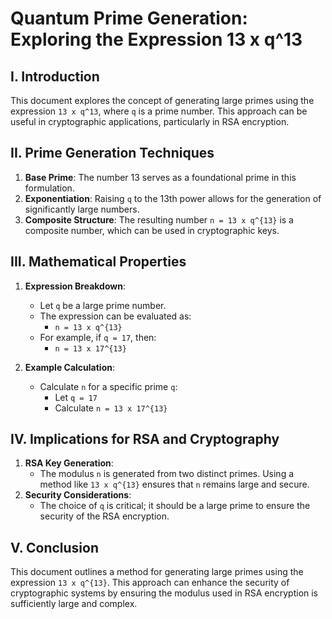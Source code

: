 # Quantum Prime Generation: Exploring the Expression 13 x q^13

## I. Introduction
This document explores the concept of generating large primes using the expression `13 x q^13`, where `q` is a prime number. This approach can be useful in cryptographic applications, particularly in RSA encryption.

## II. Prime Generation Techniques
1. **Base Prime**: The number 13 serves as a foundational prime in this formulation.
2. **Exponentiation**: Raising `q` to the 13th power allows for the generation of significantly large numbers.
3. **Composite Structure**: The resulting number `n = 13 x q^{13}` is a composite number, which can be used in cryptographic keys.

## III. Mathematical Properties
1. **Expression Breakdown**:
   - Let `q` be a large prime number.
   - The expression can be evaluated as:
     - `n = 13 x q^{13}`
   - For example, if `q = 17`, then:
     - `n = 13 x 17^{13}`

2. **Example Calculation**:
   - Calculate `n` for a specific prime `q`:
     - Let `q = 17`
     - Calculate `n = 13 x 17^{13}`

## IV. Implications for RSA and Cryptography
1. **RSA Key Generation**:
   - The modulus `n` is generated from two distinct primes. Using a method like `13 x q^{13}` ensures that `n` remains large and secure.
2. **Security Considerations**:
   - The choice of `q` is critical; it should be a large prime to ensure the security of the RSA encryption.

## V. Conclusion
This document outlines a method for generating large primes using the expression `13 x q^{13}`. This approach can enhance the security of cryptographic systems by ensuring the modulus used in RSA encryption is sufficiently large and complex.
